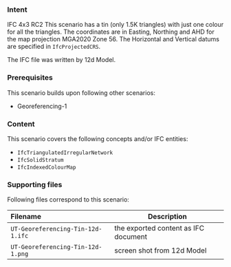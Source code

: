 
### Intent

IFC 4x3 RC2
This scenario has a tin (only 1.5K triangles) with just one colour for all the triangles. 
The coordinates are in Easting, Northing and AHD for the map projection MGA2020 Zone 56.
The Horizontal and Vertical datums are specified in `IfcProjectedCRS`.

The IFC file was written by 12d Model. 

### Prerequisites

This scenario builds upon following other scenarios:

- Georeferencing-1

### Content

This scenario covers the following concepts and/or IFC entities:

- `IfcTriangulatedIrregularNetwork`
- `IfcSolidStratum`
- `IfcIndexedColourMap`

### Supporting files

Following files correspond to this scenario:

| Filename                     | Description                               |
|:-----------------------------------|-------------------------------------------|
| `UT-Georeferencing-Tin-12d-1.ifc`       | the exported content as IFC document      |
| `UT-Georeferencing-Tin-12d-1.png`       | screen shot from 12d Model                |

